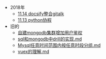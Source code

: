 
- 2018年
    - [11.14 docsify整合gitalk](src/2018/11.14-docsify整合gitalk.md)
    - [11.13 python协程](src/2018/11.13-python协程.md)
- 旧的
    - [自建mongodb集群增加用户鉴权](src/old/自建mongodb集群增加用户鉴权.md)
    - [sql和mongodb中drill的实现.md](src/old/sql和mongodb中drill的实现.md)
    - [Mysql任意时间范围内按任意时段分组.md](src/old/Mysql任意时间范围内按任意时段分组.md)
    - [vuex的理解.md](src/old/vuex的理解.md)
